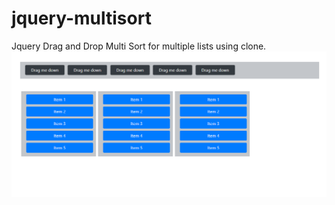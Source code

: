 # jquery-multisort
Jquery Drag and Drop Multi Sort for multiple lists using clone.
![Test Image 1](https://github.com/Hemantkumawat/jquery-multisort/blob/master/demo-screen.png)
